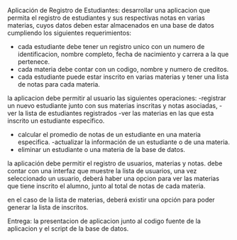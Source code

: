 Aplicación de Registro de Estudiantes:
desarrollar una aplicacion que permita el registro de estudiantes y sus respectivas notas en varias materias, cuyos datos deben estar almacenados en una base de datos cumpliendo  los siguientes  requerimientos:
- cada estudiante debe tener un registro unico con un numero de identificacion, nombre completo, fecha de nacimiento y carrera a la que pertenece.
- cada materia debe contar con un codigo, nombre y numero de creditos.
- cada estudiante puede estar inscrito en varias materias y tener una lista de notas para cada materia.


la aplicacion debe permitir al usuario las siguientes operaciones:
-registrar un nuevo estudiante junto con sus materias inscritas y notas asociadas,
-ver la lista de estudiantes registrados
-ver las materias en las que esta inscrito un estudiante especifico.
- calcular el promedio de notas de un estudiante en una materia especifica.
-actualizar la información  de un estudiante o de una materia.
- eliminar un estudiante o una materia de la base de datos.

la aplicación debe  permitir el registro de usuarios, materias y notas. debe contar con una interfaz que muestre la lista de usuarios, una vez seleccionado un usuario, deberá haber una opcion para ver las materias que tiene inscrito el alumno, junto al total de notas de cada materia.

en el caso de la lista de materias, deberá existir una opción para poder generar la lista de inscritos.

Entrega:  la presentacion de aplicacion junto al codigo fuente de la aplicacion y el script de la base de datos.
